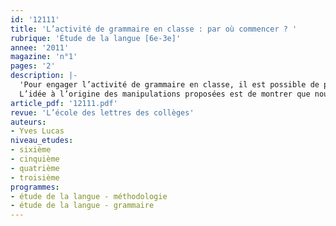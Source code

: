 ```yaml
---
id: '12111'
title: 'L’activité de grammaire en classe : par où commencer ? '
rubrique: 'Étude de la langue [6e-3e]'
annee: '2011'
magazine: 'n°1'
pages: '2'
description: |-
  'Pour engager l’activité de grammaire en classe, il est possible de procéder en début d’année à des tests suivis de premières séances de révision. Chacun a son idée là-dessus, et plusieurs cheminements sont imaginables. La question que pose cet article est autre : s’il ne fallait retenir qu’une seule propriété grammaticale, laquelle étudierait-on en premier ?
  L’idée à l’origine des manipulations proposées est de montrer que nous nous exprimons non pas à partir de mots isolés, mais en combinant des segments (ou mots grammaticaux) déjà pré-montés…'
article_pdf: '12111.pdf'
revue: 'L’école des lettres des collèges'
auteurs:
- Yves Lucas
niveau_etudes:
- sixième
- cinquième
- quatrième
- troisième
programmes:
- étude de la langue - méthodologie
- étude de la langue - grammaire
---
```

